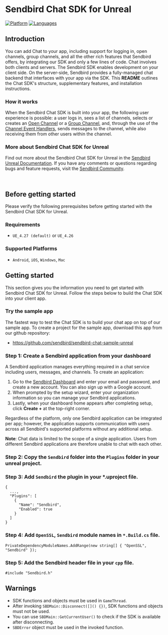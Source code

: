 
# Sendbird Chat SDK for Unreal

[![Platform](https://img.shields.io/badge/platform-unreal-black.svg)](https://github.com/sendbird/sendbird-chat-sdk-unreal)
[![Languages](https://img.shields.io/badge/language-c++-black.svg)](https://github.com/sendbird/sendbird-chat-sdk-unreal)

## Introduction

You can add Chat to your app, including support for logging in, open channels, group channels, and all the other rich features that Sendbird offers, by integrating our SDK and only a few lines of code. Chat involves both clients and servers.  The Sendbird SDK enables development on your client side. On the server-side, Sendbird provides a fully-managed chat backend that interfaces with your app via the SDK. This **README** outlines the Chat SDK's structure, supplementary features, and installation instructions.

### How it works 

When the Sendbird Chat SDK is built into your app, the following user experience is possible: a user logs in, sees a list of channels, selects or creates an [Open Channel](https://sendbird.com/docs/chat/v3/unreal/channels/creating-a-channel/create-an-open-channel) or a [Group Channel](https://sendbird.com/docs/chat/v3/unreal/channels/creating-a-channel/create-a-group-channel), and, through the use of the [Channel Event Handlers](https://sendbird.com/docs/chat/v3/unreal/event-handler/event-handler-overview), sends messages to the channel, while also receiving them from other users within the channel.

### More about Sendbird Chat SDK for Unreal

Find out more about the Sendbird Chat SDK for Unreal in the [Sendbird Unreal Documentation](https://sendbird.com/docs/chat/v3/unreal/overview). If you have any comments or questions regarding bugs and feature requests, visit the [Sendbird Community](https://community.sendbird.com).

<br />

## Before getting started

Please verify the following prerequisites before getting started with the Sendbird Chat SDK for Unreal.

### Requirements

- `UE_4.27 (default)` or `UE_4.26`

### Supported Platforms

- `Android`, `iOS`, `Windows`, `Mac`


## Getting started

This section gives you the information you need to get started with Sendbird Chat SDK for Unreal. Follow the  steps below to build the Chat SDK into your client app.

### Try the sample app

The fastest way to test the Chat SDK is to build your chat app on top of our sample app. To create a project for the sample app, download this app from our github repository:

- https://github.com/sendbird/sendbird-chat-sample-unreal

### Step 1: Create a Sendbird application from your dashboard

A Sendbird application manages everything required in a chat service including users, messages, and channels. To create an application:

1. Go to the [Sendbird Dashboard](https://dashboard.sendbird.com/auth/signup) and enter your email and password, and create a new account. You can also sign up with a Google account.
2. When prompted by the setup wizard, enter your organization information so you can manage your Sendbird applications.
3. Lastly, when your dashboard home appears after completing setup, click **Create +** at the top-right corner.

Regardless of the platform, only one Sendbird application can be integrated per app; however, the application supports communication with users across all Sendbird's supported platforms without any additional setup.

**Note**: Chat data is limited to the scope of a single application. Users from different Sendbird applications are therefore unable to chat with each other. 

### Step 2: Copy the `Sendbird` folder into the `Plugins` folder in your unreal project.

### Step 3: Add `Sendbird` the plugin in your *.uproject file.
```
{
  ...,
  "Plugins": [
    {
      "Name": "Sendbird",
      "Enabled": true
    }
  ]
}
```

### Step 4: Add `OpenSSL`, `Sendbird` module names in `*.Build.cs` file.
```
PrivateDependencyModuleNames.AddRange(new string[] { "OpenSSL", "Sendbird" });
```

### Step 5: Add the Sendbird header file in your `cpp` file.
```
#include "Sendbird.h"
```

## Warnings
- SDK functions and objects must be used in `GameThread`.
- After invoking `SBDMain::Disconnect([]() {})`, SDK functions and objects must not be used.
- You can use `SBDMain::GetCurrentUser()` to check if the SDK is available after disconnecting.
- `SBDError` object must be used in the invoked function.
